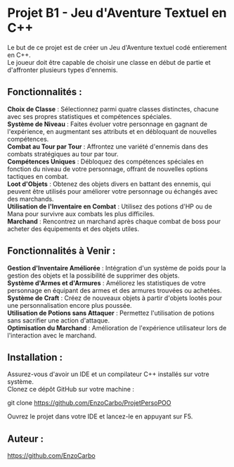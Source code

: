 # **Projet B1 - Jeu d'Aventure Textuel en C++**

Le but de ce projet est de créer un Jeu d'Aventure textuel codé entierement en C++.  
Le joueur doit être capable de choisir une classe en début de partie et d'affronter plusieurs types d'ennemis.  

## **Fonctionnalités :**
**Choix de Classe** : Sélectionnez parmi quatre classes distinctes, chacune avec ses propres statistiques et compétences spéciales.  
**Système de Niveau** : Faites évoluer votre personnage en gagnant de l'expérience, en augmentant ses attributs et en débloquant de nouvelles compétences.  
**Combat au Tour par Tour** : Affrontez une variété d'ennemis dans des combats stratégiques au tour par tour.  
**Compétences Uniques** : Débloquez des compétences spéciales en fonction du niveau de votre personnage, offrant de nouvelles options tactiques en combat.  
**Loot d'Objets** : Obtenez des objets divers en battant des ennemis, qui peuvent être utilisés pour améliorer votre personnage ou échangés avec des marchands.  
**Utilisation de l'Inventaire en Combat** : Utilisez des potions d'HP ou de Mana pour survivre aux combats les plus difficiles.  
**Marchand** : Rencontrez un marchand après chaque combat de boss pour acheter des équipements et des objets utiles.  

## **Fonctionnalités à Venir :**
**Gestion d'Inventaire Améliorée** : Intégration d'un système de poids pour la gestion des objets et la possibilité de supprimer des objets.  
**Système d'Armes et d'Armures** : Améliorez les statistiques de votre personnage en équipant des armes et des armures trouvées ou achetées.  
**Système de Craft** : Créez de nouveaux objets à partir d'objets lootés pour une personnalisation encore plus poussée.  
**Utilisation de Potions sans Attaquer** : Permettez l'utilisation de potions sans sacrifier une action d'attaque.  
**Optimisation du Marchand** : Amélioration de l'expérience utilisateur lors de l'interaction avec le marchand.  

## **Installation :**
Assurez-vous d'avoir un IDE et un compilateur C++ installés sur votre système.  
Clonez ce dépôt GitHub sur votre machine :  

git clone https://github.com/EnzoCarbo/ProjetPersoPOO  

Ouvrez le projet dans votre IDE et lancez-le en appuyant sur F5. 

## **Auteur :**

https://github.com/EnzoCarbo


